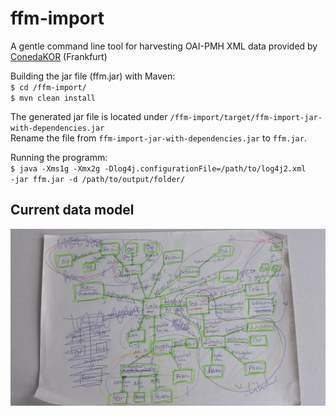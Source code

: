 # ffm-import
A gentle command line tool for harvesting OAI-PMH XML data provided by <a href="https://github.com/coneda/kor">ConedaKOR</a> (Frankfurt)  
  
Building the jar file (ffm.jar) with Maven:  
<code>$ cd /ffm-import/</code>  
<code>$ mvn clean install</code>
  
The generated jar file is located under <code>/ffm-import/target/ffm-import-jar-with-dependencies.jar</code>  
Rename the file from <code>ffm-import-jar-with-dependencies.jar</code> to <code>ffm.jar</code>.
  
Running the programm:  
<code>$ java -Xms1g -Xmx2g -Dlog4j.configurationFile=/path/to/log4j2.xml -jar ffm.jar -d /path/to/output/folder/</code>

  
## Current data model  
<img src="https://github.com/matana/ffm-import/blob/master/20170511_154237.jpg" alt="The chaos graph" />

